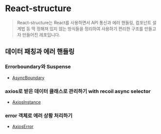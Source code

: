 # React-structure

> React-structure는 React를 사용하면서 API 통신과 에러 핸들링, 컴포넌트 설계법 등 딱 정해져 있지 않는 방식들을 정리하여 사용하기 편리한 구조를 만들고자 만들어진 레포입니다.

## 데이터 패칭과 에러 핸들링

### Errorboundary와 Suspense

- [AsyncBoundary](src/components/@base/AsyncBoundary/readme.md)

### axios로 받은 데이터 클래스로 관리하기 with recoil async selector

- [AxiosInstance](src/lib/api/AxiosInstance/readme.md)

### error 객체로 에러 상황 처리하기

- [AxiosError](src/lib/Errors/readme.md)

